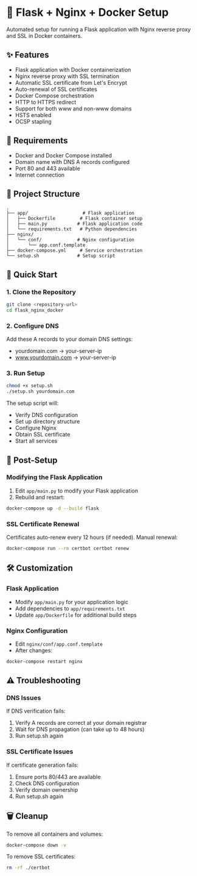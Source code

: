 # 🚀 Flask + Nginx + Docker Setup

Automated setup for running a Flask application with Nginx reverse proxy and SSL in Docker containers.

## ✨ Features

- Flask application with Docker containerization
- Nginx reverse proxy with SSL termination
- Automatic SSL certificate from Let's Encrypt
- Auto-renewal of SSL certificates
- Docker Compose orchestration
- HTTP to HTTPS redirect
- Support for both www and non-www domains
- HSTS enabled
- OCSP stapling

## 🔧 Requirements

- Docker and Docker Compose installed
- Domain name with DNS A records configured
- Port 80 and 443 available
- Internet connection

## 📁 Project Structure

```
.
├── app/                    # Flask application
│   ├── Dockerfile         # Flask container setup
│   ├── main.py           # Flask application code
│   └── requirements.txt   # Python dependencies
├── nginx/
│   └── conf/             # Nginx configuration
│       └── app.conf.template
├── docker-compose.yml     # Service orchestration
└── setup.sh              # Setup script
```

## 🚀 Quick Start

### 1. Clone the Repository
```bash
git clone <repository-url>
cd flask_nginx_docker
```

### 2. Configure DNS
Add these A records to your domain DNS settings:
- yourdomain.com → your-server-ip
- www.yourdomain.com → your-server-ip

### 3. Run Setup
```bash
chmod +x setup.sh
./setup.sh yourdomain.com
```

The setup script will:
- Verify DNS configuration
- Set up directory structure
- Configure Nginx
- Obtain SSL certificate
- Start all services

## 🔄 Post-Setup

### Modifying the Flask Application
1. Edit `app/main.py` to modify your Flask application
2. Rebuild and restart:
```bash
docker-compose up -d --build flask
```

### SSL Certificate Renewal
Certificates auto-renew every 12 hours (if needed).
Manual renewal:
```bash
docker-compose run --rm certbot certbot renew
```

## 🛠️ Customization

### Flask Application
- Modify `app/main.py` for your application logic
- Add dependencies to `app/requirements.txt`
- Update `app/Dockerfile` for additional build steps

### Nginx Configuration
- Edit `nginx/conf/app.conf.template`
- After changes:
```bash
docker-compose restart nginx
```

## ⚠️ Troubleshooting

### DNS Issues
If DNS verification fails:
1. Verify A records are correct at your domain registrar
2. Wait for DNS propagation (can take up to 48 hours)
3. Run setup.sh again

### SSL Certificate Issues
If certificate generation fails:
1. Ensure ports 80/443 are available
2. Check DNS configuration
3. Verify domain ownership
4. Run setup.sh again

## 🗑️ Cleanup
To remove all containers and volumes:
```bash
docker-compose down -v
```

To remove SSL certificates:
```bash
rm -rf ./certbot
```